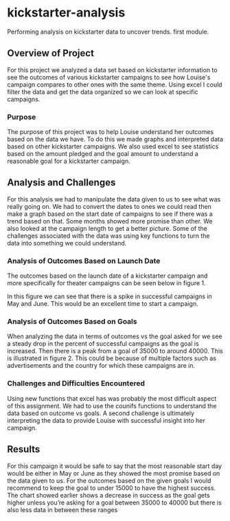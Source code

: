 # kickstarter-analysis
Performing analysis on kickstarter data to uncover trends. first module.

## Overview of Project
For this project we analyzed a data set based on kickstarter information to see the outcomes of various kickstarter campaigns to see how Louise's campaign compares to other ones with the same theme. Using excel I could filter the data and get the data organized so we can look at specific campaigns.

### Purpose
The purpose of this project was to help Louise understand her outcomes based on the data we have. To do this we made graphs and interpreted data based on other kickstarter campaigns. We also used excel to see statistics based on the amount pledged and the goal amount to understand a reasonable goal for a kickstarter campaign.

## Analysis and Challenges
For this analysis we had to manipulate the data given to us to see what was really going on. We had to convert the dates to ones we could read then make a graph based on the start date of campaigns to see if there was a trend based on that. Some months showed more promise than other. We also looked at the campaign length to get a better picture. Some of the challenges associated with the data was using key functions to turn the data into something we could understand. 

### Analysis of Outcomes Based on Launch Date
The outcomes based on the launch date of a kickstarter campaign and more specifically for theater campaigns can be seen below in figure 1.
 
In this figure we can see that there is a spike in successful campaigns in May and June. This would be an excellent time to start a campaign.

### Analysis of Outcomes Based on Goals
When analyzing the data in terms of outcomes vs the goal asked for we see a steady drop in the percent of successful campaigns as the goal is increased. Then there is a peak from a goal of 35000 to around 40000. This is illustrated in figure 2. 
This could be because of multiple factors such as advertisements and the country for which these campaigns are in.

### Challenges and Difficulties Encountered
Using new functions that excel has was probably the most difficult aspect of this assignment. We had to use the counifs functions to understand the data based on outcome vs goals. A second challenge is ultimately interpreting the data to provide Louise with successful insight into her campaign.

## Results
For this campaign it would be safe to say that the most reasonable start day would be either in May or June as they showed the most promise based on the data given to us.
For the outcomes based on the given goals I would recommend to keep the goal to under 15000 to have the highest success. The chart showed earlier shows a decrease in success as the goal gets higher unless you’re asking for a goal between 35000 to 40000 but there is also less data in between these ranges
